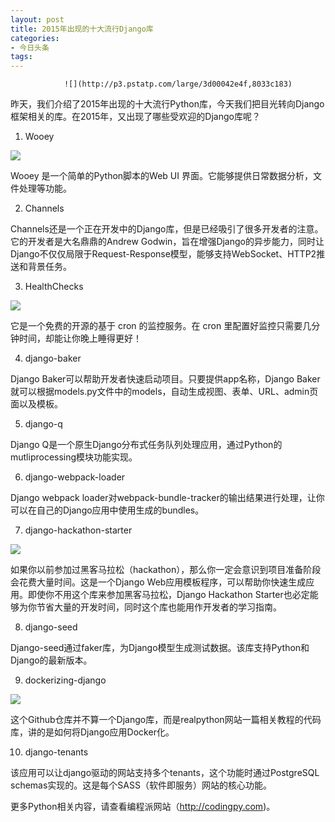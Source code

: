 ```yaml
---
layout: post
title: 2015年出现的十大流行Django库
categories:
- 今日头条
tags:
---
```

				![](http://p3.pstatp.com/large/3d00042e4f,8033c183)

昨天，我们介绍了2015年出现的十大流行Python库，今天我们把目光转向Django框架相关的库。在2015年，又出现了哪些受欢迎的Django库呢？

1. Wooey

![](http://p3.pstatp.com/large/610000e4d0,f20bf976)

Wooey 是一个简单的Python脚本的Web UI 界面。它能够提供日常数据分析，文件处理等功能。

2. Channels

Channels还是一个正在开发中的Django库，但是已经吸引了很多开发者的注意。它的开发者是大名鼎鼎的Andrew Godwin，旨在增强Django的异步能力，同时让Django不仅仅局限于Request-Response模型，能够支持WebSocket、HTTP2推送和背景任务。

3. HealthChecks

![](http://p1.pstatp.com/large/3d00042e4e,60fab165)

它是一个免费的开源的基于 cron 的监控服务。在 cron 里配置好监控只需要几分钟时间，却能让你晚上睡得更好！

4. django-baker

Django Baker可以帮助开发者快速启动项目。只要提供app名称，Django Baker就可以根据models.py文件中的models，自动生成视图、表单、URL、admin页面以及模板。

5. django-q

Django Q是一个原生Django分布式任务队列处理应用，通过Python的mutliprocessing模块功能实现。

6. django-webpack-loader

Django webpack loader对webpack-bundle-tracker的输出结果进行处理，让你可以在自己的Django应用中使用生成的bundles。

7. django-hackathon-starter

![](http://p3.pstatp.com/large/3d00042e50,59f718e5)

如果你以前参加过黑客马拉松（hackathon），那么你一定会意识到项目准备阶段会花费大量时间。这是一个Django Web应用模板程序，可以帮助你快速生成应用。即使你不用这个库来参加黑客马拉松，Django Hackathon Starter也必定能够为你节省大量的开发时间，同时这个库也能用作开发者的学习指南。

8. django-seed

Django-seed通过faker库，为Django模型生成测试数据。该库支持Python和Django的最新版本。

9. dockerizing-django

![](http://p3.pstatp.com/large/610000e4cf,98d5d93b)

这个Github仓库并不算一个Django库，而是realpython网站一篇相关教程的代码库，讲的是如何将Django应用Docker化。

10. django-tenants

该应用可以让django驱动的网站支持多个tenants，这个功能时通过PostgreSQL schemas实现的。这是每个SASS（软件即服务）网站的核心功能。

更多Python相关内容，请查看编程派网站（http://codingpy.com)。